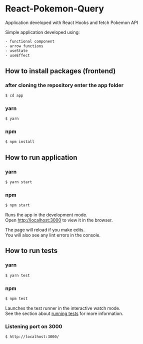 # React-Pokemon-Query
Application developed with React Hooks and fetch Pokemon API

 Simple application developed using:
 ```sh  
 - functional component 
 - arrow functions
 - useState
 - useEffect
 ```

## How to install packages (frontend)

### after cloning the repository enter the app folder

```sh
$ cd app
```

### yarn

```sh
$ yarn
```

### npm

```sh
$ npm install
```

## How to run application

### yarn

```sh
$ yarn start
```

### npm

```sh
$ npm start
```

Runs the app in the development mode.<br>
Open [http://localhost:3000](http://localhost:3000) to view it in the browser.

The page will reload if you make edits.<br>
You will also see any lint errors in the console.

## How to run tests

### yarn

```sh
$ yarn test
```

### npm

```sh
$ npm test
```

Launches the test runner in the interactive watch mode.<br>
See the section about [running tests](https://facebook.github.io/create-react-app/docs/running-tests) for more information.

### Listening port on 3000

```sh
$ http://localhost:3000/
```